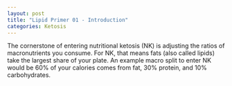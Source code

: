 ```yaml
---
layout: post
title: "Lipid Primer 01 - Introduction"
categories: Ketosis
---
```


The cornerstone of entering nutritional ketosis (NK) is adjusting the ratios of macronutrients you consume. For NK, that means fats (also called lipids) take the largest share of your plate. An example macro split to enter NK would be 60% of your calories comes from fat, 30% protein, and 10% carbohydrates.

